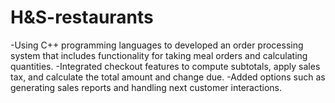# H&S-restaurants

-Using C++ programming languages to developed an order processing system that includes functionality for taking meal orders and calculating quantities.
-Integrated checkout features to compute subtotals, apply sales tax, and calculate the total amount and change due.
-Added options such as generating sales reports and handling next customer interactions.

